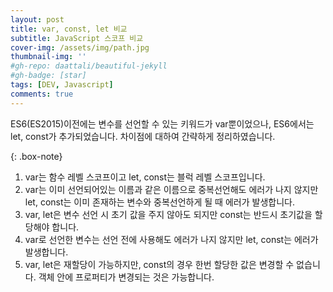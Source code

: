 ```yaml
---
layout: post
title: var, const, let 비교
subtitle: JavaScript 스코프 비교
cover-img: /assets/img/path.jpg
thumbnail-img: ''
#gh-repo: daattali/beautiful-jekyll
#gh-badge: [star]
tags: [DEV, Javascript]
comments: true
---
```


ES6(ES2015)이전에는 변수를 선언할 수 있는 키워드가 var뿐이었으나, ES6에서는 let, const가 추가되었습니다. 차이점에 대하여 간략하게 정리하였습니다.

{: .box-note}
1) var는 함수 레벨 스코프이고 let, const는 블럭 레벨 스코프입니다.  
2) var는 이미 선언되어있는 이름과 같은 이름으로 중복선언해도 에러가 나지 않지만 let, const는 이미 존재하는 변수와 중복선언하게 될 때 에러가 발생합니다.  
3) var, let은 변수 선언 시 초기 값을 주지 않아도 되지만 const는 반드시 초기값을 할당해야 합니다.  
4) var로 선언한 변수는 선언 전에 사용해도 에러가 나지 않지만 let, const는 에러가 발생합니다.  
5) var, let은 재할당이 가능하지만, const의 경우 한번 할당한 값은 변경할 수 없습니다. 객체 안에 프로퍼티가 변경되는 것은 가능합니다.
